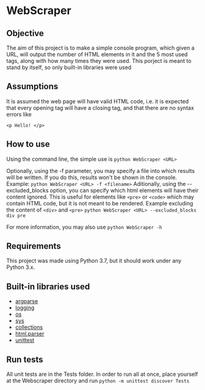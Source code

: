 # WebScraper

## Objective
The aim of this project is to make a simple console program, which given a URL, will output the number of HTML elements in it and the 5 most used tags, along with how many times they were used. This porject is meant to stand by itself, so only built-in libraries were used

## Assumptions
It is assumed the web page will have valid HTML code, i.e. it is expected that every opening tag will have a closing tag, and that there are no syntax errors like

`<p Hello! </p>`

## How to use

Using the command line, the simple use is 
`python WebScraper <URL>`

Optionally, using the -f parameter, you may specify a file into which results will be written. If you do this, results won't be shown in the console.
Example:
`python WebScraper <URL> -f <filename>`
Aditionally, using the --excluded_blocks option, you can specify which html elements will have their content ignored. This is useful for elements like `<pre>` or `<code>` which may contain HTML code, but it is not meant to be rendered.
Example excluding the content of `<div>` and `<pre>`
`python WebScraper <URL> --excluded_blocks div pre`

For more information, you may also use
`python WebScraper -h`

## Requirements
This project was made using Python 3.7, but it should work under any Python 3.x.

## Built-in libraries used
- [argparse](https://docs.python.org/3.7/library/argparse.html)
- [logging](https://docs.python.org/3/library/logging.html)
- [os](https://docs.python.org/3.7/library/os.html)
- [sys](https://docs.python.org/3.7/library/sys.html)
- [collections](https://docs.python.org/3.7/library/collections.html)
- [html.parser](https://docs.python.org/3/library/html.parser.html)
- [unittest](https://docs.python.org/3/library/unittest.html)

## Run tests
All unit tests are in the Tests folder. In order to run all at once, place yourself at the Webscraper directory and run
`python -m unittest discover Tests` 
